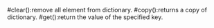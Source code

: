 #clear():remove all element from dictionary.
#copy():returns a copy of dictionary.
#get():return the value of the specified key.
